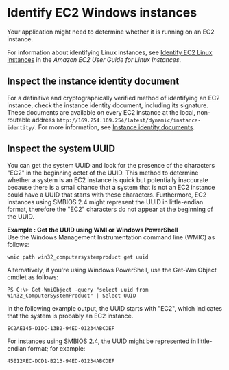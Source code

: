 # Identify EC2 Windows instances<a name="identify_ec2_instances"></a>

Your application might need to determine whether it is running on an EC2 instance\.

For information about identifying Linux instances, see [Identify EC2 Linux instances](https://docs.aws.amazon.com/AWSEC2/latest/UserGuide/identify_ec2_instances.html) in the *Amazon EC2 User Guide for Linux Instances*\.

## Inspect the instance identity document<a name="inspect-document"></a>

For a definitive and cryptographically verified method of identifying an EC2 instance, check the instance identity document, including its signature\. These documents are available on every EC2 instance at the local, non\-routable address `http://169.254.169.254/latest/dynamic/instance-identity/`\. For more information, see [Instance identity documents](instance-identity-documents.md)\.

## Inspect the system UUID<a name="inspect-uuid"></a>

You can get the system UUID and look for the presence of the characters "EC2" in the beginning octet of the UUID\. This method to determine whether a system is an EC2 instance is quick but potentially inaccurate because there is a small chance that a system that is not an EC2 instance could have a UUID that starts with these characters\. Furthermore, EC2 instances using SMBIOS 2\.4 might represent the UUID in little\-endian format, therefore the "EC2" characters do not appear at the beginning of the UUID\.

**Example : Get the UUID using WMI or Windows PowerShell**  
Use the Windows Management Instrumentation command line \(WMIC\) as follows:  

```
wmic path win32_computersystemproduct get uuid
```
Alternatively, if you're using Windows PowerShell, use the Get\-WmiObject cmdlet as follows:  

```
PS C:\> Get-WmiObject -query "select uuid from Win32_ComputerSystemProduct" | Select UUID
```
In the following example output, the UUID starts with "EC2", which indicates that the system is probably an EC2 instance\.  

```
EC2AE145-D1DC-13B2-94ED-01234ABCDEF
```
For instances using SMBIOS 2\.4, the UUID might be represented in little\-endian format; for example:  

```
45E12AEC-DCD1-B213-94ED-01234ABCDEF
```